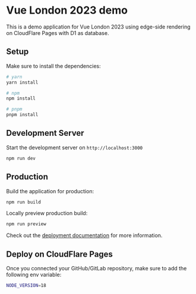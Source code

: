 # Vue London 2023 demo

This is a demo application for Vue London 2023 using edge-side rendering on CloudFlare Pages with D1 as database.

## Setup

Make sure to install the dependencies:

```bash
# yarn
yarn install

# npm
npm install

# pnpm
pnpm install
```

## Development Server

Start the development server on `http://localhost:3000`

```bash
npm run dev
```

## Production

Build the application for production:

```bash
npm run build
```

Locally preview production build:

```bash
npm run preview
```

Check out the [deployment documentation](https://nuxt.com/docs/getting-started/deployment) for more information.

## Deploy on CloudFlare Pages

Once you connected your GitHub/GitLab repository, make sure to add the following env variable:

```bash
NODE_VERSION=18
```
